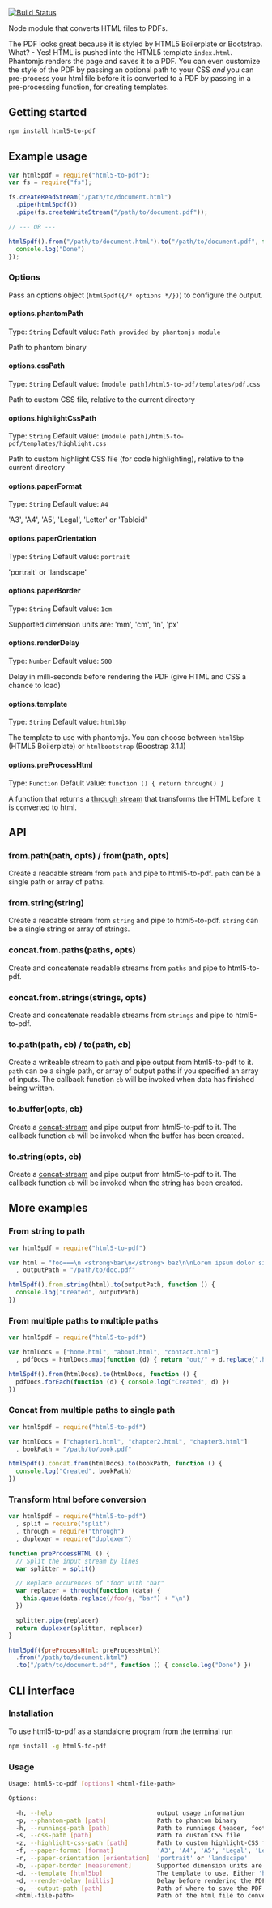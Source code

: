 [![Build Status](https://travis-ci.org/peterdemartini/html5-to-pdf.svg?branch=master)](https://travis-ci.org/peterdemartini/html5-to-pdf)

Node module that converts HTML files to PDFs.

The PDF looks great because it is styled by HTML5 Boilerplate or Bootstrap. What? - Yes! HTML is pushed into the HTML5 template `index.html`. Phantomjs renders the page and saves it to a PDF. You can even customize the style of the PDF by passing an optional path to your CSS _and_ you can pre-process your html file before it is converted to a PDF by passing in a pre-processing function, for creating templates.

Getting started
---------------

```sh
npm install html5-to-pdf
```

Example  usage
--------------

```javascript
var html5pdf = require("html5-to-pdf");
var fs = require("fs");

fs.createReadStream("/path/to/document.html")
  .pipe(html5pdf())
  .pipe(fs.createWriteStream("/path/to/document.pdf"));

// --- OR ---

html5pdf().from("/path/to/document.html").to("/path/to/document.pdf", function () {
  console.log("Done")
});
```

### Options

Pass an options object (`html5pdf({/* options */})`) to configure the output.

#### options.phantomPath
Type: `String`
Default value: `Path provided by phantomjs module`

Path to phantom binary

#### options.cssPath
Type: `String`
Default value: `[module path]/html5-to-pdf/templates/pdf.css`

Path to custom CSS file, relative to the current directory

#### options.highlightCssPath
Type: `String`
Default value: `[module path]/html5-to-pdf/templates/highlight.css`

Path to custom highlight CSS file (for code highlighting), relative to the current directory

#### options.paperFormat
Type: `String`
Default value: `A4`

'A3', 'A4', 'A5', 'Legal', 'Letter' or 'Tabloid'

#### options.paperOrientation
Type: `String`
Default value: `portrait`

'portrait' or 'landscape'

#### options.paperBorder
Type: `String`
Default value: `1cm`

Supported dimension units are: 'mm', 'cm', 'in', 'px'

#### options.renderDelay
Type: `Number`
Default value: `500`

Delay in milli-seconds before rendering the PDF (give HTML and CSS a chance to load)

#### options.template
Type: `String`
Default value: `html5bp`

The template to use with phantomjs. You can choose between `html5bp` (HTML5 Boilerplate) or `htmlbootstrap` (Boostrap 3.1.1)

#### options.preProcessHtml
Type: `Function`
Default value: `function () { return through() }`

A function that returns a [through stream](https://npmjs.org/package/through) that transforms the HTML before it is converted to html.

API
---

### from.path(path, opts) / from(path, opts)

Create a readable stream from `path` and pipe to html5-to-pdf. `path` can be a single path or array of paths.

### from.string(string)

Create a readable stream from `string` and pipe to html5-to-pdf. `string` can be a single string or array of strings.

### concat.from.paths(paths, opts)

Create and concatenate readable streams from `paths` and pipe to html5-to-pdf.

### concat.from.strings(strings, opts)

Create and concatenate readable streams from `strings` and pipe to html5-to-pdf.

### to.path(path, cb) / to(path, cb)

Create a writeable stream to `path` and pipe output from html5-to-pdf to it. `path` can be a single path, or array of output paths if you specified an array of inputs. The callback function `cb` will be invoked when data has finished being written.

### to.buffer(opts, cb)

Create a [concat-stream](https://npmjs.org/package/concat-stream) and pipe output from html5-to-pdf to it. The callback function `cb` will be invoked when the buffer has been created.

### to.string(opts, cb)

Create a [concat-stream](https://npmjs.org/package/concat-stream) and pipe output from html5-to-pdf to it. The callback function `cb` will be invoked when the string has been created.

More examples
---

### From string to path

```javascript
var html5pdf = require("html5-to-pdf")

var html = "foo===\n <strong>bar\n</strong> baz\n\nLorem ipsum dolor sit"
  , outputPath = "/path/to/doc.pdf"

html5pdf().from.string(html).to(outputPath, function () {
  console.log("Created", outputPath)
})
```

### From multiple paths to multiple paths

```javascript
var html5pdf = require("html5-to-pdf")

var htmlDocs = ["home.html", "about.html", "contact.html"]
  , pdfDocs = htmlDocs.map(function (d) { return "out/" + d.replace(".html", ".pdf") })

html5pdf().from(htmlDocs).to(htmlDocs, function () {
  pdfDocs.forEach(function (d) { console.log("Created", d) })
})
```

### Concat from multiple paths to single path

```javascript
var html5pdf = require("html5-to-pdf")

var htmlDocs = ["chapter1.html", "chapter2.html", "chapter3.html"]
  , bookPath = "/path/to/book.pdf"

html5pdf().concat.from(htmlDocs).to(bookPath, function () {
  console.log("Created", bookPath)
})
```

### Transform html before conversion

```javascript
var html5pdf = require("html5-to-pdf")
  , split = require("split")
  , through = require("through")
  , duplexer = require("duplexer")

function preProcessHTML () {
  // Split the input stream by lines
  var splitter = split()

  // Replace occurences of "foo" with "bar"
  var replacer = through(function (data) {
    this.queue(data.replace(/foo/g, "bar") + "\n")
  })

  splitter.pipe(replacer)
  return duplexer(splitter, replacer)
}

html5pdf({preProcessHtml: preProcessHtml})
  .from("/path/to/document.html")
  .to("/path/to/document.pdf", function () { console.log("Done") })
```

CLI interface
---

### Installation

To use html5-to-pdf as a standalone program from the terminal run

```sh
npm install -g html5-to-pdf
```

### Usage

```sh
Usage: html5-to-pdf [options] <html-file-path>

Options:

  -h, --help                             output usage information
  -p, --phantom-path [path]              Path to phantom binary
  -h, --runnings-path [path]             Path to runnings (header, footer)
  -s, --css-path [path]                  Path to custom CSS file
  -z, --highlight-css-path [path]        Path to custom highlight-CSS file
  -f, --paper-format [format]            'A3', 'A4', 'A5', 'Legal', 'Letter' or 'Tabloid'
  -r, --paper-orientation [orientation]  'portrait' or 'landscape'
  -b, --paper-border [measurement]       Supported dimension units are: 'mm', 'cm', 'in', 'px'
  -d, --template [html5bp]               The template to use. Either 'html5bp' or 'htmlbootstrap'
  -d, --render-delay [millis]            Delay before rendering the PDF (give HTML and CSS a chance to load)
  -o, --output-path [path]               Path of where to save the PDF
  <html-file-path>                       Path of the html file to convert
```

